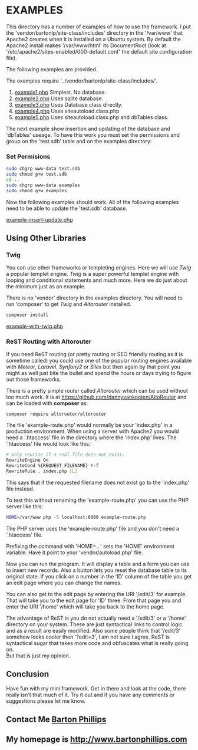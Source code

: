 # EXAMPLES

This directory has a number of examples of how to use the framework. 
I put the 'vendor/bartonlp/site-class/includes' directory in the '/var/www' that Apache2 creates when it is 
installed on a Ubuntu system. By default the Apache2 install makes '/var/www/html' its DocumentRoot 
(look at '/etc/apache2/sites-enabled/000-default.conf' the default site configuration file).

The following examples are provided.

The examples require '../vendor/bartonlp/site-class/includes/'.

1. [example1.php](example1.php) Simplest. No database.
2. [example2.php](example2.php) Uses sqlite database.
3. [example3.php](example3.php) Uses Database class directly.
4. [example4.php](example4.php) Uses siteautoload.class.php
5. [example5.php](example5.php) Uses siteautoload.class.php and dbTables class.

The next example show insertion and updating of the database and 'dbTables' useage.
To have this work you must set the permissions and group on the 'test.sdb' table and on the examples directory:

### Set Permisions

```bash
sudo chgrp www-data test.sdb
sudo chmod g+w test.sdb
cd ..
sudo chgrp www-data examples
sudo chmod g+w examples
```

Now the following examples should work. All of the following examples need to be able to update the 'test.sdb' database.

[example-insert-update.php](example-insert-update.php)

## Using Other Libraries

### Twig

You can use other frameworks or templeting engines. Here we will use *Twig* a popular templet engine. 
*Twig* is a super powerful templet engine with looping and conditional statements and much more. 
Here we do just about the minimum just as an example.

There is no 'vendor' directory in the examples directory. You will need to run 'composer' to get *Twig* and *Altorouter* installed. 

```bash
composer install
```

[example-with-twig.php](example-with-twig.php)

### ReST Routing with Altorouter

If you need ReST routing (or pretty routing or SEO friendly routing as it is sometime called) 
you could use one of the popular routing engines available with *Meteor*, *Laravel*, *Synfony2* or *Silex* 
but then again by that point you might as well just bite the bullet and spend the hours or 
days trying to figure out those frameworks.

There is a pretty simple router called *Altorouter* which can be used without too much work.
It is at https://github.com/dannyvankooten/AltoRouter and can be loaded with **composer** as:

```
composer require altorouter/altorouter
```

The file 'example-route.php' would normally be your 'index.php' in a production environment. 
When using a server with Apache2 you would need a '.htaccess' file in the directory where the 'index.php' lives. 
The '.htaccess' file would look like this:

```bash
# Only rewrite if a real file does not exist.
RewriteEngine On
RewriteCond %{REQUEST_FILENAME} !-f
RewriteRule . index.php [L]
```

This says that if the requested filename does not exist go to the 'index.php' file instead.

To test this without renaming the 'example-route.php' you can use the PHP server like this:

```bash
HOME=/var/www php -S localhost:8080 example-route.php
```

The PHP server uses the 'example-route.php' file and you don't need a '.htaccess' file.

Prefixing the command with 'HOME=...' sets the 'HOME' environment variable. Have it point to your
'vendor/autoload.php' file. 

Now you can run the program. It will display a table and a form you can use to insert new records. 
Also a button lets you reset the database table to its original state. 
If you click on a number in the 'ID' column of the table you get an edit page where you can change the names.

You can also get to the edit page by entering the URI '/edit/3' for example. 
That will take you to the edit page for 'ID' three. 
From that page you and enter the URI '/home' which will take you back to the home page.

The advantage of ReST is you do not actually need a '/edit/3' or a '/home' directory on your system. 
These are just syntactical links to control logic and as a result are easily modified. 
Also some people think that '/edit/3' somehow looks cooler then '?edit=3', I am not sure I agree. 
ReST is syntactical sugar that takes more code and obfuscates what is really going on.  
But that is just my opinion.

## Conclusion

Have fun with my mini framework. Get in there and look at the code, there really isn't that much of it. 
Try it out and if you have any comments or suggestions please let me know. 

## Contact Me [Barton Phillips](mailto:bartonphillips@gmail.com)
## My homepage is http://www.bartonphillips.com




